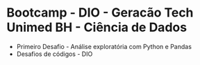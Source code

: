 # Bootcamp - DIO - Geracão Tech Unimed BH - Ciência de Dados

* Primeiro Desafio - Análise exploratória com Python e Pandas
* Desafios de códigos - DIO
